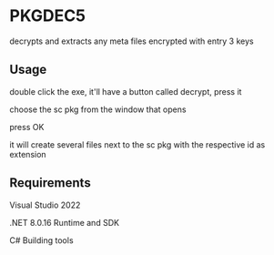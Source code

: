 # PKGDEC5

decrypts and extracts any meta files encrypted with entry 3 keys

## Usage

double click the exe, it'll have a button called decrypt, press it

choose the sc pkg from the window that opens

press OK

it will create several files next to the sc pkg with the respective id as extension

## Requirements

Visual Studio 2022

.NET 8.0.16 Runtime and SDK

C# Building tools
